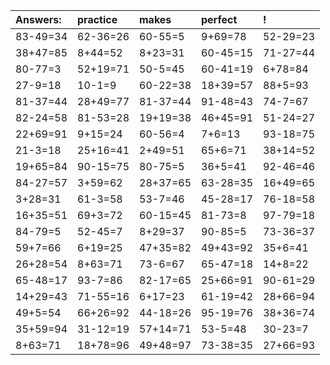 | Answers: | practice | makes | perfect | ! |
| :--- | :--- | :--- | :--- | :--- |
| 83-49=34 | 62-36=26 | 60-55=5 | 9+69=78 | 52-29=23 | 
| 38+47=85 | 8+44=52 | 8+23=31 | 60-45=15 | 71-27=44 | 
| 80-77=3 | 52+19=71 | 50-5=45 | 60-41=19 | 6+78=84 | 
| 27-9=18 | 10-1=9 | 60-22=38 | 18+39=57 | 88+5=93 | 
| 81-37=44 | 28+49=77 | 81-37=44 | 91-48=43 | 74-7=67 | 
| 82-24=58 | 81-53=28 | 19+19=38 | 46+45=91 | 51-24=27 | 
| 22+69=91 | 9+15=24 | 60-56=4 | 7+6=13 | 93-18=75 | 
| 21-3=18 | 25+16=41 | 2+49=51 | 65+6=71 | 38+14=52 | 
| 19+65=84 | 90-15=75 | 80-75=5 | 36+5=41 | 92-46=46 | 
| 84-27=57 | 3+59=62 | 28+37=65 | 63-28=35 | 16+49=65 | 
| 3+28=31 | 61-3=58 | 53-7=46 | 45-28=17 | 76-18=58 | 
| 16+35=51 | 69+3=72 | 60-15=45 | 81-73=8 | 97-79=18 | 
| 84-79=5 | 52-45=7 | 8+29=37 | 90-85=5 | 73-36=37 | 
| 59+7=66 | 6+19=25 | 47+35=82 | 49+43=92 | 35+6=41 | 
| 26+28=54 | 8+63=71 | 73-6=67 | 65-47=18 | 14+8=22 | 
| 65-48=17 | 93-7=86 | 82-17=65 | 25+66=91 | 90-61=29 | 
| 14+29=43 | 71-55=16 | 6+17=23 | 61-19=42 | 28+66=94 | 
| 49+5=54 | 66+26=92 | 44-18=26 | 95-19=76 | 38+36=74 | 
| 35+59=94 | 31-12=19 | 57+14=71 | 53-5=48 | 30-23=7 | 
| 8+63=71 | 18+78=96 | 49+48=97 | 73-38=35 | 27+66=93 | 
